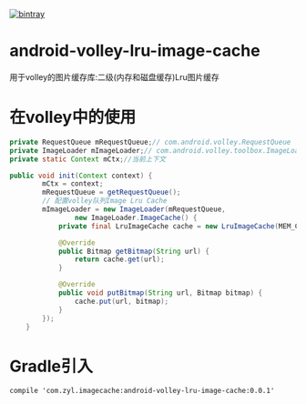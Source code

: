 [![bintray](https://img.shields.io/bintray/v/zyl/maven/android-volley-zyl-image-cache.svg)](https://bintray.com/zyl/maven/android-volley-zyl-image-cache/_latestVersion)
# android-volley-lru-image-cache
用于volley的图片缓存库:二级(内存和磁盘缓存)Lru图片缓存

# 在volley中的使用
```Java
private RequestQueue mRequestQueue;// com.android.volley.RequestQueue
private ImageLoader mImageLoader;// com.android.volley.toolbox.ImageLoader
private static Context mCtx;//当前上下文

public void init(Context context) {
        mCtx = context;
        mRequestQueue = getRequestQueue();
        // 配置volley队列Image Lru Cache
        mImageLoader = new ImageLoader(mRequestQueue,
                new ImageLoader.ImageCache() {
            private final LruImageCache cache = new LruImageCache(MEM_CACHE_SIZE,"images",30*1024*1024, mCtx);

            @Override
            public Bitmap getBitmap(String url) {
                return cache.get(url);
            }

            @Override
            public void putBitmap(String url, Bitmap bitmap) {
                cache.put(url, bitmap);
            }
        });
    }
```

# Gradle引入
```Gradle
compile 'com.zyl.imagecache:android-volley-lru-image-cache:0.0.1'
```
